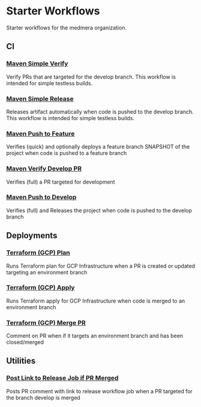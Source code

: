 # Starter Workflows
Starter workflows for the medmera organization.
## CI
### [Maven Simple Verify](workflow-templates/ci/maven-simple-verify.yml)
Verify PRs that are targeted for the develop branch. This workflow is intended for simple testless builds.

### [Maven Simple Release](workflow-templates/ci/maven-simple-release.yml)
Releases artifact automatically when code is pushed to the develop branch. This workflow is intended for simple testless builds.

### [Maven Push to Feature](workflow-templates/ci/maven-push-to-feature.json)
Verifies (quick) and optionally deploys a feature branch SNAPSHOT of the project when code is pushed to a feature branch

### [Maven Verify Develop PR](workflow-templates/ci/maven-verify-develop-pr.yml)
Verifies (full) a PR targeted for development

### [Maven Push to Develop](workflow-templates/ci/maven-push-to-develop.yml)
Verifies (full) and Releases the project when code is pushed to the develop branch

## Deployments
### [Terraform (GCP) Plan](workflow-templates/deployments/terraform-gcp-plan.yml)
Runs Terraform plan for GCP Infrastructure when a PR is created or updated targeting an environment branch

### [Terraform (GCP) Apply](workflow-templates/deployments/terraform-gcp-apply.yml)
Runs Terraform apply for GCP Infrastructure when code is merged to an environment branch

### [Terraform (GCP) Merge PR](workflow-templates/deployments/terraform-gcp-merge-pr.yml)
Comment on PR when if it targets an environment branch and has been closed/merged

## Utilities
### [Post Link to Release Job if PR Merged](workflow-templates/utilities/post-link-to-release-job-if-pr-merged.yml)
Posts PR comment with link to release workflow job when a PR targeted for the branch develop is merged
